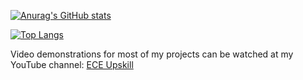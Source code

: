 [![Anurag's GitHub stats](https://github-readme-stats.vercel.app/api?username=AngeloJacobo&show_icons=true&theme=swift)](https://github.com/anuraghazra/github-readme-stats)

[![Top Langs](https://github-readme-stats.vercel.app/api/top-langs/?username=AngeloJacobo&layout=compact)](https://github.com/anuraghazra/github-readme-stats)

Video demonstrations for most of my projects can be watched at my YouTube channel: [ECE Upskill](https://www.youtube.com/channel/UCLLnDqN5Temd_Ld0dJS5Dgg) 
